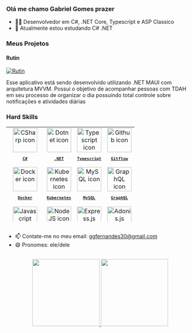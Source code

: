 ### Olá me chamo Gabriel Gomes prazer

- 🧑‍💻 Desenvolvedor em C#, .NET Core, Typescript e ASP Classico
- 🌱 Atualmente estou estudando C# .NET

### Meus Projetos 
#### Rutin
[![Rutin](https://github-readme-stats.vercel.app/api/pin/?username=gabrielgomes-coder&repo=Rutin)](https://github.com/gabrielgomes-coder/Rutin)

Esse aplicativo está sendo desenvolvido utilizando .NET MAUI com arquitetura MVVM. Possui o objetivo de acompanhar pessoas com TDAH em seu processo de organizar o dia possuindo total controle sobre notificações e atividades diárias

### Hard Skills

<table width="500px" height="255px">
  <tr>
    <td align="center">
      <a href="https://learn.microsoft.com/pt-br/dotnet/csharp/">
        <img src="https://skillicons.dev/icons?i=cs" width="65px" alt="CSharp icon"/><br/>
        <sub>
          <b>
            <pre>C#</pre>
          </b>
        </sub>
      </a>
    </td>
    <td align="center">
      <a href="https://dotnet.microsoft.com/pt-br/">
        <img src="https://skillicons.dev/icons?i=dotnet" width="65px" alt="Dotnet icon"/><br/>
        <sub>
          <b>
            <pre>.NET</pre>
          </b>
        </sub>
      </a>
    </td>
    <td align="center">
      <a href="https://www.typescriptlang.org/">
        <img src="https://skillicons.dev/icons?i=ts" width="65px" alt="Typescript icon"/><br/>
        <sub>
          <b>
            <pre>Typescript</pre>
          </b>
        </sub>
      </a>
    </td>
    <td align="center">
      <a href="https://github.com/">
        <img src="https://skillicons.dev/icons?i=github" width="65px" alt="Github icon"/><br/>
        <sub>
          <b>
            <pre>Gitflow</pre>
          </b>
        </sub>
      </a>
    </td>
  </tr>
  <tr>
     <td align="center">
      <a href="https://www.docker.com/">
        <img src="https://skillicons.dev/icons?i=docker" width="65px" alt="Docker icon"/><br/>
        <sub>
          <b>
            <pre>Docker</pre>
          </b>
        </sub>
      </a>
    </td>
     <td align="center">
      <a href="https://kubernetes.io/">
        <img src="https://skillicons.dev/icons?i=kubernetes" width="65px" alt="Kubernetes icon"/><br/>
        <sub>
          <b>
            <pre>Kubernetes</pre>
          </b>
        </sub>
      </a>
    </td>
     <td align="center">
      <a href="https://www.mysql.com/">
        <img src="https://cdn.jsdelivr.net/gh/devicons/devicon/icons/mysql/mysql-original.svg" width="65px" alt="MySQL icon"/><br/>
        <sub>
          <b>
            <pre>MySQL</pre>
          </b>
        </sub>
      </a>
    </td>
    <td align="center">
      <a href="https://graphql.org/">
        <img src="https://skillicons.dev/icons?i=graphql" width="65px" alt="GraphQL icon"/><br/>
        <sub>
          <b>
            <pre>GraphQL</pre>
          </b>
        </sub>
      </a>
    </td>
  </tr>
  <tr>
    <td align="center">
      <a href="https://developer.mozilla.org/en-US/docs/Web/JavaScript/">
        <img src="https://skillicons.dev/icons?i=js" width="65px" alt="Javascript icon"/><br/>
        <sub>
          <b>
            <pre>Javascript</pre>
          </b>
        </sub>
      </a>
    </td>
    <td align="center">
      <a href="https://nodejs.org/en">
        <img src="https://skillicons.dev/icons?i=nodejs" width="65px" alt="NodeJS icon"/><br/>
        <sub>
          <b>
            <pre>Node.js</pre>
          </b>
        </sub>
      </a>
    </td>
    <td align="center">
      <a href="https://expressjs.com/">
        <img src="https://skillicons.dev/icons?i=express" width="65px" alt="Express.js icon"/><br/>
        <sub>
          <b>
            <pre>Express.js</pre>
          </b>
        </sub>
      </a>
    </td>
    <td align="center">
      <a href="https://adonisjs.com/">
        <img src="https://skillicons.dev/icons?i=adonis" width="65px" alt="Adonis.js icon"/><br/>
        <sub>
          <b>
            <pre>Adonis.js</pre>
          </b>
        </sub>
      </a>
    </td>
  </tr>
  <tr>
    <td align="center">
      <a href="https://developer.mozilla.org/en-US/docs/Web/HTML/">
        <img src="https://skillicons.dev/icons?i=html" width="65px" alt="HTML5 icon"/><br/>
        <sub>
          <b>
            <pre>HTML5</pre>
          </b>
        </sub>
      </a>
    </td>
    <td align="center">
      <a href="https://developer.mozilla.org/en-US/docs/Web/CSS/">
        <img src="https://skillicons.dev/icons?i=css" width="65px" alt="CSS3 icon"/><br/>
        <sub>
          <b>
            <pre>CSS3</pre>
          </b>
        </sub>
      </a>
    </td>
     <td align="center">
      <a href="https://sass-lang.com/">
        <img src="https://skillicons.dev/icons?i=sass" width="65px" alt="Sass icon"/><br/>
        <sub>
          <b>
            <pre>Sass</pre>
          </b>
       </a>
      </sub>
    </td>
    <td align="center">
      <a href="https://tailwindcss.com/">
        <img src="https://skillicons.dev/icons?i=tailwind" width="65px" alt="Tailwind icon"/><br/>
        <sub>
          <b>
            <pre>Tailwind</pre>
          </b>
       </a>
      </sub>
    </td>
  </tr>
  <tr>
    <td align="center">
      <a href="https://visualstudio.microsoft.com/pt-br/">
        <img src="https://skillicons.dev/icons?i=visualstudio" width="65px" alt="VisualStudio icon"/><br/>
        <sub>
          <b>
            <pre>Visual Studio</pre>
          </b>
        </sub>
      </a>
    </td>
    <td align="center">
      <a href="https://code.visualstudio.com/">
        <img src="https://skillicons.dev/icons?i=vscode" width="65px" alt="visual studio code icon"/><br/>
        <sub>
          <b>
            <pre>VSCode</pre>
          </b>
        </sub>
      </a>
    </td>
    <td align="center">
      <a href="https://learn.microsoft.com/pt-br/powershell/">
        <img src="https://skillicons.dev/icons?i=powershell" width="65px" alt="PoweShell icon"/><br/>
        <sub>
          <b>
            <pre>Terminal</pre>
          </b>
        </sub>
      </a>
    </td>
    <td align="center">
      <a href="https://www.microsoft.com/en-us/windows?wa=wsignin1.0">
        <img src="https://cdn.jsdelivr.net/gh/devicons/devicon/icons/windows8/windows8-original.svg" width="65px" alt="Windows 11 icon"/><br/>
        <sub>
          <b>
            <pre>Windows &<br>Linux</pre>
          </b>
        </sub>
      </a>
    </td>
  </tr>
</table>

##
- 📫 Contate-me no meu email: ggfernandes30@gmail.com
- 😄 Pronomes: ele/dele 
##
<div align="center">
  <a href="https://github.com/gabrielgomes-coder">
  <img height="180em" src="https://github-readme-stats.vercel.app/api?username=gabrielgomes-coder&show_icons=true&theme=dark&include_all_commits=true&count_private=true"/>
  <img height="180em" src="https://github-readme-stats.vercel.app/api/top-langs/?username=gabrielgomes-coder&layout=compact&langs_count=7&theme=dark"/>
</div>
